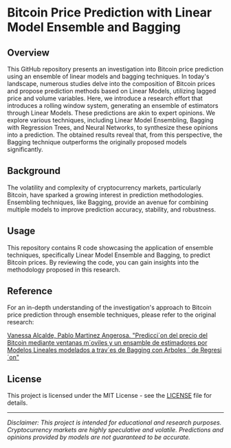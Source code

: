 # Bitcoin Price Prediction with Linear Model Ensemble and Bagging



## Overview

This GitHub repository presents an investigation into Bitcoin price prediction using an ensemble of linear models and bagging techniques. In today's landscape, numerous studies delve into the composition of Bitcoin prices and propose prediction methods based on Linear Models, utilizing lagged price and volume variables. Here, we introduce a research effort that introduces a rolling window system, generating an ensemble of estimators through Linear Models. These predictions are akin to expert opinions. We explore various techniques, including Linear Model Ensembling, Bagging with Regression Trees, and Neural Networks, to synthesize these opinions into a prediction. The obtained results reveal that, from this perspective, the Bagging technique outperforms the originally proposed models significantly.

## Background

The volatility and complexity of cryptocurrency markets, particularly Bitcoin, have sparked a growing interest in prediction methodologies. Ensembling techniques, like Bagging, provide an avenue for combining multiple models to improve prediction accuracy, stability, and robustness.

## Usage

This repository contains R code showcasing the application of ensemble techniques, specifically Linear Model Ensemble and Bagging, to predict Bitcoin prices. By reviewing the code, you can gain insights into the methodology proposed in this research.

## Reference

For an in-depth understanding of the investigation's approach to Bitcoin price prediction through ensemble techniques, please refer to the original research:

[Vanessa Alcalde, Pablo Martinez Angerosa. "Predicci´on del precio del Bitcoin mediante
ventanas m´oviles y un ensamble de
estimadores por Modelos Lineales
modelados a trav´es de Bagging con Arboles ´
de Regresi´on"](https://github.com/PabloMartinezAngerosa/Bitcoin-Price-Prediction-with-Linear-Model-Ensemble-and-Bagging/blob/main/Paper/paper.pdf)

## License

This project is licensed under the MIT License - see the [LICENSE](LICENSE) file for details.

---

*Disclaimer: This project is intended for educational and research purposes. Cryptocurrency markets are highly speculative and volatile. Predictions and opinions provided by models are not guaranteed to be accurate.*
